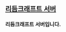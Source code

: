 ## [리듬크래프트 서버](https://github.com/apwlq/rhythmcraft/tree/master/rhythmcraft-server)
### 리듬크래프트 서버입니다.